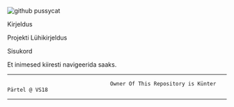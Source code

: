 ![github pussycat](https://assets-cdn.github.com/images/modules/open_graph/github-octocat.png)  

Kirjeldus

Projekti Lühikirjeldus


Sisukord

Et inimesed kiiresti navigeerida saaks.
  
  
  
-------------------------------------------------------------------
                                     Owner Of This Repository is Künter Pärtel @ VS18
----------------------------------------------------------------------
